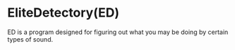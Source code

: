 # EliteDetectory(ED)
ED is a program designed for figuring out what you may be doing by certain types of sound.
